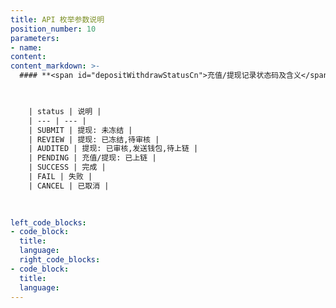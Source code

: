 ```yaml
---
title: API 枚举参数说明
position_number: 10
parameters:
- name:
content:
content_markdown: >-
  #### **<span id="depositWithdrawStatusCn">充值/提现记录状态码及含义</span>**
  


    | status | 说明 |
    | --- | --- |
    | SUBMIT | 提现: 未冻结 |
    | REVIEW | 提现: 已冻结,待审核 |
    | AUDITED | 提现: 已审核,发送钱包,待上链 |
    | PENDING | 充值/提现: 已上链 |
    | SUCCESS | 完成 |
    | FAIL | 失败 |
    | CANCEL | 已取消 |
    
  

left_code_blocks:
- code_block:
  title:
  language:
  right_code_blocks:
- code_block:
  title:
  language:
---
```



